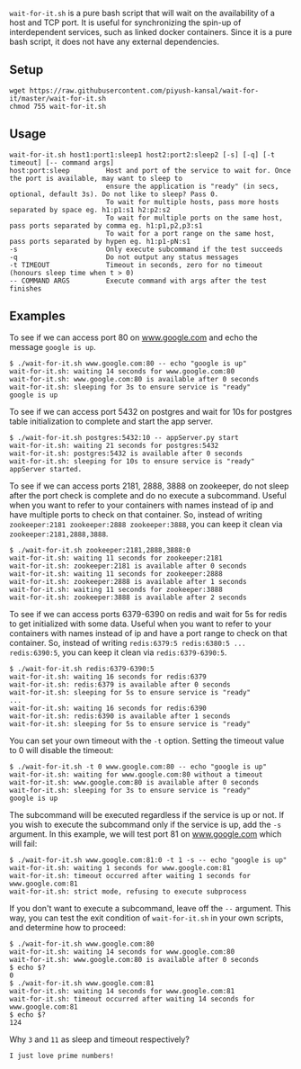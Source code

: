 `wait-for-it.sh` is a pure bash script that will wait on the availability of a host and TCP port.  It is useful for synchronizing the spin-up of interdependent services, such as linked docker containers.  Since it is a pure bash script, it does not have any external dependencies.

## Setup

```
wget https://raw.githubusercontent.com/piyush-kansal/wait-for-it/master/wait-for-it.sh
chmod 755 wait-for-it.sh
```

## Usage

```
wait-for-it.sh host1:port1:sleep1 host2:port2:sleep2 [-s] [-q] [-t timeout] [-- command args]
host:port:sleep         Host and port of the service to wait for. Once the port is available, may want to sleep to 
                        ensure the application is "ready" (in secs, optional, default 3s). Do not like to sleep? Pass 0.
                        To wait for multiple hosts, pass more hosts separated by space eg. h1:p1:s1 h2:p2:s2
                        To wait for multiple ports on the same host, pass ports separated by comma eg. h1:p1,p2,p3:s1
                        To wait for a port range on the same host, pass ports separated by hypen eg. h1:p1-pN:s1
-s                      Only execute subcommand if the test succeeds
-q                      Do not output any status messages
-t TIMEOUT              Timeout in seconds, zero for no timeout (honours sleep time when t > 0)
-- COMMAND ARGS         Execute command with args after the test finishes
```

## Examples

To see if we can access port 80 on www.google.com and echo the message `google is up`.

```
$ ./wait-for-it.sh www.google.com:80 -- echo "google is up"
wait-for-it.sh: waiting 14 seconds for www.google.com:80
wait-for-it.sh: www.google.com:80 is available after 0 seconds
wait-for-it.sh: sleeping for 3s to ensure service is "ready"
google is up
```

To see if we can access port 5432 on postgres and wait for 10s for postgres table initialization to complete and start the app server.

```
$ ./wait-for-it.sh postgres:5432:10 -- appServer.py start
wait-for-it.sh: waiting 21 seconds for postgres:5432
wait-for-it.sh: postgres:5432 is available after 0 seconds
wait-for-it.sh: sleeping for 10s to ensure service is "ready"
appServer started.
```

To see if we can access ports 2181, 2888, 3888 on zookeeper, do not sleep after the port check is complete and do no execute a subcommand. Useful when you want to refer to your containers with names instead of ip and have multiple ports to check on that container. So, instead of writing `zookeeper:2181 zookeeper:2888 zookeeper:3888`, you can keep it clean via `zookeeper:2181,2888,3888`.

```
$ ./wait-for-it.sh zookeeper:2181,2888,3888:0
wait-for-it.sh: waiting 11 seconds for zookeeper:2181
wait-for-it.sh: zookeeper:2181 is available after 0 seconds
wait-for-it.sh: waiting 11 seconds for zookeeper:2888
wait-for-it.sh: zookeeper:2888 is available after 1 seconds
wait-for-it.sh: waiting 11 seconds for zookeeper:3888
wait-for-it.sh: zookeeper:3888 is available after 2 seconds
```

To see if we can access ports 6379-6390 on redis and wait for 5s for redis to get initialized with some data. Useful when you want to refer to your containers with names instead of ip and have a port range to check on that container. So, instead of writing `redis:6379:5 redis:6380:5 ... redis:6390:5`, you can keep it clean via `redis:6379-6390:5`.

```
$ ./wait-for-it.sh redis:6379-6390:5
wait-for-it.sh: waiting 16 seconds for redis:6379
wait-for-it.sh: redis:6379 is available after 0 seconds
wait-for-it.sh: sleeping for 5s to ensure service is "ready"
...
wait-for-it.sh: waiting 16 seconds for redis:6390
wait-for-it.sh: redis:6390 is available after 1 seconds
wait-for-it.sh: sleeping for 5s to ensure service is "ready"
```

You can set your own timeout with the `-t` option. Setting the timeout value to 0 will disable the timeout:

```
$ ./wait-for-it.sh -t 0 www.google.com:80 -- echo "google is up"
wait-for-it.sh: waiting for www.google.com:80 without a timeout
wait-for-it.sh: www.google.com:80 is available after 0 seconds
wait-for-it.sh: sleeping for 3s to ensure service is "ready"
google is up
```

The subcommand will be executed regardless if the service is up or not. If you wish to execute the subcommand only if the service is up, add the `-s` argument. In this example, we will test port 81 on www.google.com which will fail:

```
$ ./wait-for-it.sh www.google.com:81:0 -t 1 -s -- echo "google is up"
wait-for-it.sh: waiting 1 seconds for www.google.com:81
wait-for-it.sh: timeout occurred after waiting 1 seconds for www.google.com:81
wait-for-it.sh: strict mode, refusing to execute subprocess
```

If you don't want to execute a subcommand, leave off the `--` argument. This way, you can test the exit condition of `wait-for-it.sh` in your own scripts, and determine how to proceed:

```
$ ./wait-for-it.sh www.google.com:80
wait-for-it.sh: waiting 14 seconds for www.google.com:80
wait-for-it.sh: www.google.com:80 is available after 0 seconds
$ echo $?
0
$ ./wait-for-it.sh www.google.com:81
wait-for-it.sh: waiting 14 seconds for www.google.com:81
wait-for-it.sh: timeout occurred after waiting 14 seconds for www.google.com:81
$ echo $?
124
```

Why `3` and `11` as sleep and timeout respectively?
```
I just love prime numbers!
```
